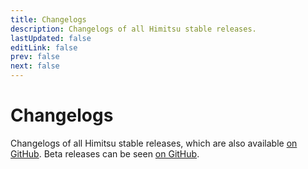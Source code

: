 ```yaml
---
title: Changelogs
description: Changelogs of all Himitsu stable releases.
lastUpdated: false
editLink: false
prev: false
next: false
---
```


# Changelogs

Changelogs of all Himitsu stable releases, which are also available [on GitHub](https://github.com/RepoDevil/Himitsu/releases). Beta releases can be seen [on GitHub](https://github.com/RepoDevil/TsubakiBuilder/releases).

<ChangelogsList />
